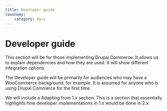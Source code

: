 ```yaml
---
title: Developer guide
taxonomy:
    category: docs
---
```


Developer guide
===============

This section will be for those implementing Drupal Commerce. It allows us to explain dependencies and how they are used. It will show different integration options.

The Developer guide will be primarily for audiences who may have a WooCommerce background, for example. It is assumed for anyone who is using Drupal Commerce for the first time.

We will include a Adapting from 1.x section. This is a section that essentially highlights how developer implementations in 1.x would be done in 2.x

